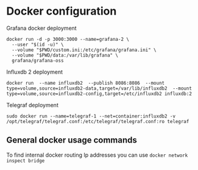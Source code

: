 # Docker configuration

Grafana docker deployment 

```
docker run -d -p 3000:3000 --name=grafana-2 \
  --user "$(id -u)" \
  --volume "$PWD/custom.ini:/etc/grafana/grafana.ini" \
  --volume "$PWD/data:/var/lib/grafana" \
  grafana/grafana-oss
``` 
Influxdb 2 deployment
```
docker run  --name influxdb2  --publish 8086:8086  --mount type=volume,source=influxdb2-data,target=/var/lib/influxdb2  --mount type=volume,source=influxdb2-config,target=/etc/influxdb2 influxdb:2
```
Telegraf deployment 

```
sudo docker run --name=telegraf-1 --net=container:influxdb2 -v /opt/telegraf/telegraf.conf:/etc/telegraf/telegraf.conf:ro telegraf
```

## General docker usage commands

To find internal docker routing Ip addresses you can use `docker network inspect bridge`
